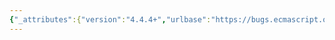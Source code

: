```yaml
---
{"_attributes":{"version":"4.4.4+","urlbase":"https://bugs.ecmascript.org/","maintainer":"dherman@mozilla.com"},"bug":{"bug_id":4132,"creation_ts":"2015-03-07 01:27:00 -0800","short_desc":"8.1.1.2.5 SetMutableBinding, step 3: extraneous \"and\"","delta_ts":"2015-03-17 16:57:08 -0700","product":"Draft for 6th Edition","component":"editorial issue","version":"Rev 35: March 4, 2015 Release Candidate 2","rep_platform":"All","op_sys":"All","bug_status":"RESOLVED","resolution":"FIXED","priority":"Normal","bug_severity":"normal","everconfirmed":true,"reporter":{"uid":"claude.pache","name":"Claude Pache"},"assigned_to":{"uid":"allen","name":"Allen Wirfs-Brock"},"long_desc":[{"commentid":13616,"comment_count":0,"who":{"uid":"claude.pache","name":"Claude Pache"},"bug_when":"2015-03-07 01:27:10 -0800","thetext":"8.1.1.2.5 SetMutableBinding (N,V,S):\n\n   3. Return Set(bindings, N, V, and S).\n\nRemove the \"and\"."},{"commentid":13619,"comment_count":1,"who":{"uid":"allen","name":"Allen Wirfs-Brock"},"bug_when":"2015-03-07 10:07:36 -0800","thetext":"fixed in rev36 editor's draft"},{"commentid":13840,"comment_count":2,"who":{"uid":"allen","name":"Allen Wirfs-Brock"},"bug_when":"2015-03-17 16:57:08 -0700","thetext":"in rev36"}]}}
---
```

